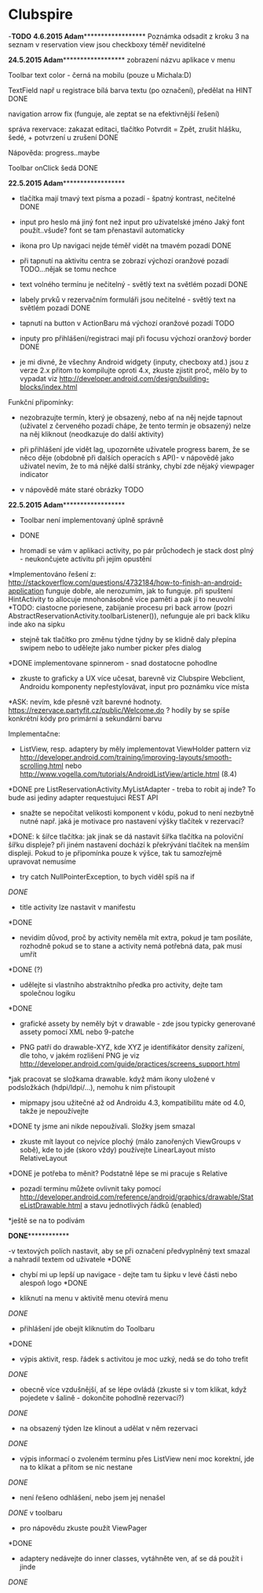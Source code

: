 # Clubspire
-********TODO********
********************************4.6.2015 Adam**************************************************
Poznámka odsadit
z kroku 3 na seznam
v reservation view jsou checkboxy téměř neviditelné


********************************24.5.2015 Adam**************************************************
zobrazení názvu aplikace v menu

Toolbar text color - černá na mobilu (pouze u Michala:D)

TextField např u registrace bílá barva textu (po označení), předělat na HINT
DONE

navigation arrow fix (funguje, ale zeptat se na efektivnější řešení)

správa rexervace: zakazat editaci, tlačítko Potvrdit = Zpět, zrušit hlášku, šedé, + potvrzení u zrušení
DONE

Nápověda: progress..maybe

Toolbar onClick šedá
DONE

********************************22.5.2015 Adam**************************************************

- tlačítka mají tmavý text písma a pozadí - špatný kontrast, nečitelné
DONE

- input pro heslo má jiný font než input pro uživatelské jméno
Jaký font použít..všude? font se tam přenastavil automaticky

- ikona pro Up navigaci nejde téměř vidět na tmavém pozadí
DONE

- při tapnutí na aktivitu centra se zobrazí výchozí oranžové pozadí
TODO...nějak se tomu nechce

- text volného termínu je nečitelný - světlý text na světlém pozadí
DONE

- labely prvků v rezervačním formuláři jsou nečitelné - světlý text na světlém pozadí
DONE

- tapnutí na button v ActionBaru má výchozí oranžové pozadí
TODO

- inputy pro přihlášení/registraci mají při focusu výchozí oranžový border
DONE

- je mi divné, že všechny Android widgety (inputy, checboxy atd.) jsou z verze 2.x přitom to kompilujte oproti 4.x, zkuste zjistit proč, mělo by to vypadat viz http://developer.android.com/design/building-blocks/index.html

Funkční připomínky:
- nezobrazujte termín, který je obsazený, nebo ať na něj nejde tapnout 
(uživatel z červeného pozadí chápe, že tento termín je obsazený)
nelze na něj kliknout (neodkazuje do další aktivity)

- při přihlášení jde vidět lag, upozorněte uživatele progress barem,
 že se něco děje (obdobně při dalších operacích s API)- v nápovědě 
 jako uživatel nevím, že to má nějké další stránky, chybí zde nějaký viewpager indicator
 
- v nápovědě máte staré obrázky
TODO

********************************22.5.2015 Adam**************************************************



- Toolbar není implementovaný úplně správně
* DONE



- hromadí se vám v aplikaci activity, po pár průchodech je stack dost 
plný - neukončujete activitu při jejím opustění

*Implementováno řešení z:
http://stackoverflow.com/questions/4732184/how-to-finish-an-android-application
    funguje dobře, ale nerozumím, jak to funguje.
    při spuštení HintActivity to allocuje mnohonásobně více paměti a pak jí to neuvolní
*TODO: ciastocne poriesene, zabijanie procesu pri back arrow (pozri AbstractReservationActivity.toolbarListener()), nefunguje ale pri back kliku inde ako na sipku


- stejně tak tlačítko pro změnu týdne
týdny by se klidně daly přepína swipem nebo to udělejte jako 
number picker přes dialog

*DONE
implementovane spinnerom - snad dostatocne pohodlne


- zkuste to graficky a UX více učesat, barevně viz Clubspire Webclient, 
Androidu komponenty nepřestylovávat, input pro poznámku více místa

*ASK: nevím, kde přesně vzít barevné hodnoty.
https://rezervace.partyfit.cz/public/Welcome.do  ?
hodily by se spíše konkrétní kódy pro primární a sekundární barvu

Implementačne:
- ListView, resp. adaptery by měly implementovat ViewHolder pattern viz
http://developer.android.com/training/improving-layouts/smooth-scrolling.html 
nebo http://www.vogella.com/tutorials/AndroidListView/article.html (8.4)

*DONE pre ListReservationActivity.MyListAdapter - treba to robit aj inde? To bude asi jediny adapter requestujuci REST API

- snažte se nepočítat velikosti komponent v kódu, pokud to není nezbytně 
nutné např. jaká je motivace pro nastavení výšky tlačítek v rezervaci?

*DONE: k šířce tlačítka: jak jinak se dá nastavit šířka tlačítka na poloviční šířku displeje?
při jiném nastavení dochází k překrývání tlačítek na menším displeji.
Pokud to je připomínka pouze k výšce, tak tu samozřejmě upravovat nemusíme


- try catch NullPointerException, to bych viděl spíš na if

*DONE*


- title activity lze nastavit v manifestu

*DONE


- nevidím důvod, proč by activity neměla mít extra, pokud je tam 
posíláte, rozhodně pokud se to stane a activity nemá potřebná data, pak 
musí umřít

*DONE (?)


- udělejte si vlastního abstraktního předka pro activity, dejte tam 
společnou logiku

*DONE


- grafické assety by neměly být v drawable - zde jsou typicky generované 
assety pomocí XML nebo 9-patche

- PNG patří do drawable-XYZ, kde XYZ je identifikátor density zařízení, 
dle toho, v jakém rozlišení PNG je viz 
http://developer.android.com/guide/practices/screens_support.html

*jak pracovat se složkama drawable. když mám ikony uložené 
v podsložkách (hdpi/ldpi/...), nemohu k nim přistoupit


- mipmapy jsou užitečné až od Androidu 4.3, kompatibilitu máte od 4.0, 
takže je nepoužívejte

*DONE ty jsme ani nikde nepoužívali. Složky jsem smazal

- zkuste mít layout co nejvíce plochý (málo zanořených ViewGroups v 
sobě), kde to jde (skoro vždy) používejte LinearLayout místo RelativeLayout

*DONE je potřeba to měnit? Podstatně lépe se mi pracuje s Relative 


- pozadí termínu můžete ovlivnit taky pomocí 
http://developer.android.com/reference/android/graphics/drawable/StateListDrawable.html 
a stavu jednotlivých řádků (enabled)

*ještě se na to podívám

**********DONE**********************

-v textových polích nastavit, aby se při označení předvyplněný
text smazal a nahradil textem od uživatele
*DONE

- chybí mi up lepší up navigace - dejte tam tu šipku v levé části
nebo alespoň logo
*DONE


- kliknutí na menu v aktivitě menu otevírá menu

*DONE*

- přihlášení jde obejít kliknutím do Toolbaru

*DONE

- výpis aktivit, resp. řádek s activitou je moc uzký, nedá se do toho trefit

*DONE*


- obecně více vzdušnější, ať se lépe ovládá (zkuste si v tom klikat, když
pojedete v šalině - dokončite pohodlně rezervaci?)

*DONE*

- na obsazený týden lze klinout a udělat v něm rezervaci

*DONE*

- výpis informací o zvoleném termínu přes ListView není moc korektní,
jde na to klikat a přitom se nic nestane

*DONE*

- není řešeno odhlášení, nebo jsem jej nenašel

*DONE* v toolbaru

- pro nápovědu zkuste použít ViewPager

*DONE

- adaptery nedávejte do inner classes, vytáhněte ven, ať se dá použít i
jinde

*DONE*
